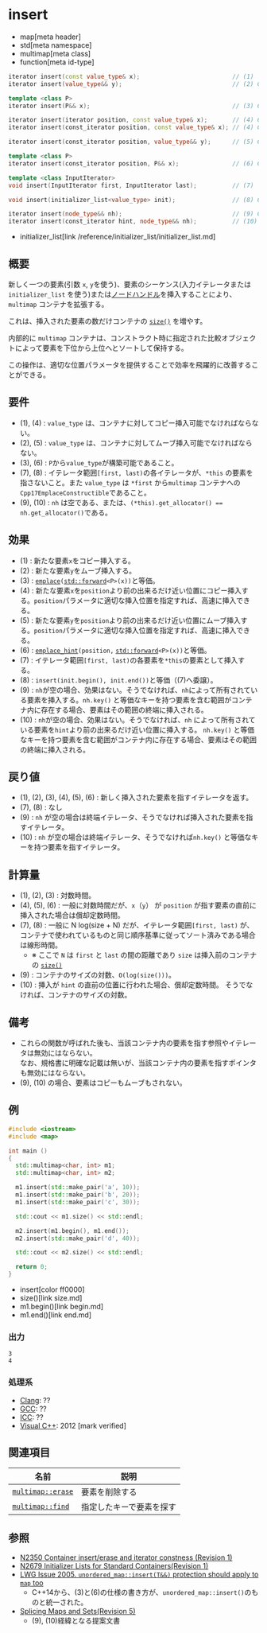 # insert
* map[meta header]
* std[meta namespace]
* multimap[meta class]
* function[meta id-type]

```cpp
iterator insert(const value_type& x);                          // (1)
iterator insert(value_type&& y);                               // (2) C++17

template <class P>
iterator insert(P&& x);                                        // (3) C++11

iterator insert(iterator position, const value_type& x);       // (4) C++03
iterator insert(const_iterator position, const value_type& x); // (4) C++11

iterator insert(const_iterator position, value_type&& y);      // (5) C++17

template <class P>
iterator insert(const_iterator position, P&& x);               // (6) C++11

template <class InputIterator>
void insert(InputIterator first, InputIterator last);          // (7)

void insert(initializer_list<value_type> init);                // (8) C++11

iterator insert(node_type&& nh);                               // (9) C++17
iterator insert(const_iterator hint, node_type&& nh);          // (10) C++17
```
* initializer_list[link /reference/initializer_list/initializer_list.md]

## 概要
新しく一つの要素(引数 `x`, `y`を使う)、要素のシーケンス(入力イテレータまたは `initializer_list` を使う)または[ノードハンドル](/reference/node_handle/node_handle.md)を挿入することにより、 `multimap` コンテナを拡張する。

これは、挿入された要素の数だけコンテナの [`size()`](size.md) を増やす。

内部的に `multimap` コンテナは、コンストラクト時に指定された比較オブジェクトによって要素を下位から上位へとソートして保持する。

この操作は、適切な位置パラメータを提供することで効率を飛躍的に改善することができる。


## 要件
- (1), (4) : `value_type` は、コンテナに対してコピー挿入可能でなければならない。
- (2), (5) : `value_type` は、コンテナに対してムーブ挿入可能でなければならない。
- (3), (6) : `P`から`value_type`が構築可能であること。
- (7), (8) : イテレータ範囲`[first, last)`の各イテレータが、`*this` の要素を指さないこと。また `value_type` は `*first` から`multimap` コンテナへの`Cpp17EmplaceConstructible`であること。
- (9), (10) : `nh` は空である、または、`(*this).get_allocator() == nh.get_allocator()`である。

## 効果
- (1) : 新たな要素`x`をコピー挿入する。
- (2) : 新たな要素`y`をムーブ挿入する。
- (3) : [`emplace`](emplace.md)`(`[`std::forward`](/reference/utility/forward.md)`<P>(x))`と等価。
- (4) : 新たな要素`x`を`position`より前の出来るだけ近い位置にコピー挿入する。`position`パラメータに適切な挿入位置を指定すれば、高速に挿入できる。
- (5) : 新たな要素`y`を`position`より前の出来るだけ近い位置にムーブ挿入する。`position`パラメータに適切な挿入位置を指定すれば、高速に挿入できる。
- (6) : [`emplace_hint`](emplace_hint.md)`(position,` [`std::forward`](/reference/utility/forward.md)`<P>(x))`と等価。
- (7) : イテレータ範囲`[first, last)`の各要素を`*this`の要素として挿入する。
- (8) : `insert(init.begin(), init.end())`と等価（(7)へ委譲）。
- (9) : `nh`が空の場合、効果はない。そうでなければ、`nh`によって所有されている要素を挿入する。`nh.key()` と等価なキーを持つ要素を含む範囲がコンテナ内に存在する場合、要素はその範囲の終端に挿入される。
- (10) : `nh`が空の場合、効果はない。そうでなければ、`nh` によって所有されている要素を`hint`より前の出来るだけ近い位置に挿入する。 `nh.key()` と等価なキーを持つ要素を含む範囲がコンテナ内に存在する場合、要素はその範囲の終端に挿入される。


## 戻り値
- (1), (2), (3), (4), (5), (6) : 新しく挿入された要素を指すイテレータを返す。
- (7), (8) : なし
- (9) : `nh` が空の場合は終端イテレータ、そうでなければ挿入された要素を指すイテレータ。
- (10) : `nh` が空の場合は終端イテレータ、そうでなければ`nh.key()` と等価なキーを持つ要素を指すイテレータ。


## 計算量
- (1), (2), (3) : 対数時間。
- (4), (5), (6) : 一般に対数時間だが、`x`（`y`） が `position` が指す要素の直前に挿入された場合は償却定数時間。
- (7), (8) : 一般に N log(size + N) だが、イテレータ範囲`[first, last)` が、コンテナで使われているものと同じ順序基準に従ってソート済みである場合は線形時間。
    - ※ ここで `N` は `first` と `last` の間の距離であり `size` は挿入前のコンテナの [`size()`](size.md)
- (9) : コンテナのサイズの対数、`O(log(size()))`。
- (10) : 挿入が `hint` の直前の位置に行われた場合、償却定数時間。 そうでなければ、コンテナのサイズの対数。

## 備考
- これらの関数が呼ばれた後も、当該コンテナ内の要素を指す参照やイテレータは無効にはならない。  
	なお、規格書に明確な記載は無いが、当該コンテナ内の要素を指すポインタも無効にはならない。
- (9), (10) の場合、要素はコピーもムーブもされない。

## 例
```cpp example
#include <iostream>
#include <map>

int main ()
{
  std::multimap<char, int> m1;
  std::multimap<char, int> m2;

  m1.insert(std::make_pair('a', 10));
  m1.insert(std::make_pair('b', 20));
  m1.insert(std::make_pair('c', 30));

  std::cout << m1.size() << std::endl;

  m2.insert(m1.begin(), m1.end());
  m2.insert(std::make_pair('d', 40));

  std::cout << m2.size() << std::endl;

  return 0;
}
```
* insert[color ff0000]
* size()[link size.md]
* m1.begin()[link begin.md]
* m1.end()[link end.md]

### 出力
```
3
4
```

### 処理系
- [Clang](/implementation.md#clang): ??
- [GCC](/implementation.md#gcc): ??
- [ICC](/implementation.md#icc): ??
- [Visual C++](/implementation.md#visual_cpp): 2012 [mark verified]


## 関連項目

| 名前 | 説明 |
|-------------------------------------------------------------------------------------|--------------------------------------|
| [`multimap::erase`](erase.md) | 要素を削除する |
| [`multimap::find`](find.md) | 指定したキーで要素を探す |


## 参照
- [N2350 Container insert/erase and iterator constness (Revision 1)](http://www.open-std.org/jtc1/sc22/wg21/docs/papers/2007/n2350.pdf)
- [N2679 Initializer Lists for Standard Containers(Revision 1)](http://www.open-std.org/jtc1/sc22/wg21/docs/papers/2008/n2679.pdf)
- [LWG Issue 2005. `unordered_map::insert(T&&)` protection should apply to `map` too](http://www.open-std.org/jtc1/sc22/wg21/docs/lwg-defects.html#2005)
    - C++14から、(3)と(6)の仕様の書き方が、`unordered_map::insert()`のものと統一された。
- [Splicing Maps and Sets(Revision 5)](http://www.open-std.org/jtc1/sc22/wg21/docs/papers/2016/p0083r3.pdf)
    - (9), (10)経緯となる提案文書
